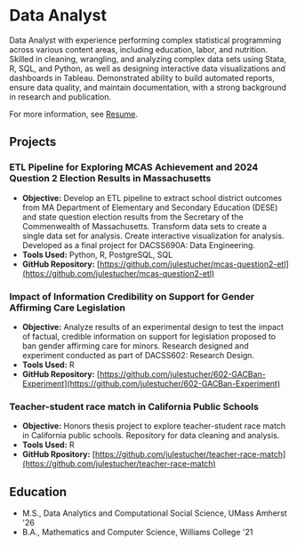 # Data Analyst

Data Analyst with experience performing complex statistical programming across various content areas, including education, labor, and nutrition. Skilled in cleaning, wrangling, and analyzing complex data sets using Stata, R, SQL, and Python, as well as designing interactive data visualizations and dashboards in Tableau. Demonstrated ability to build automated reports, ensure data quality, and maintain documentation, with a strong background in research and publication. 

For more information, see [Resume](https://drive.google.com/file/d/168yTSwfkp4YjBO0qbsPKN6F5ResqAOAF/view?usp=sharing).

## Projects

### ETL Pipeline for Exploring MCAS Achievement and 2024 Question 2 Election Results in Massachusetts
- **Objective:** Develop an ETL pipeline to extract school district outcomes from MA Department of Elementary and Secondary Education (DESE) and state question election results from the Secretary of the Commenwealth of Massachusetts. Transform data sets to create a single data set for analysis. Create interactive visualization for analysis. Developed as a final project for DACSS690A: Data Engineering.
- **Tools Used:** Python, R, PostgreSQL, SQL
- **GitHub Repository:** [https://github.com/julestucher/mcas-question2-etl](https://github.com/julestucher/mcas-question2-etl)

### Impact of Information Credibility on Support for Gender Affirming Care Legislation
- **Objective:** Analyze results of an experimental design to test the impact of factual, credible information on support for legislation proposed to ban gender affirming care for minors. Research designed and experiment conducted as part of DACSS602: Research Design.
- **Tools Used:** R
- **GitHub Repository:** [https://github.com/julestucher/602-GACBan-Experiment](https://github.com/julestucher/602-GACBan-Experiment)

### Teacher-student race match in California Public Schools
- **Objective:** Honors thesis project to explore teacher-student race match in California public schools. Repository for data cleaning and analysis.
- **Tools Used:** R
- **GitHub Rpository:** [https://github.com/julestucher/teacher-race-match](https://github.com/julestucher/teacher-race-match)

## Education
- M.S., Data Analytics and Computational Social Science, UMass Amherst '26
- B.A., Mathematics and Computer Science, Williams College '21


